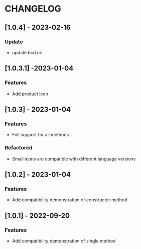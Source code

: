 # CHANGELOG

## [1.0.4] - 2023-02-16

### Update

- update bcd url

## [1.0.3.1] -2023-01-04

### Features

- Add product icon

## [1.0.3] - 2023-01-04

### Features

- Full support for all methods

### Refactored

- Small icons are compatible with different language versions

## [1.0.2] - 2023-01-04

### Features

- Add compatibility demonstration of constructor method

## [1.0.1] - 2022-09-20

### Features

- Add compatibility demonstration of single method
